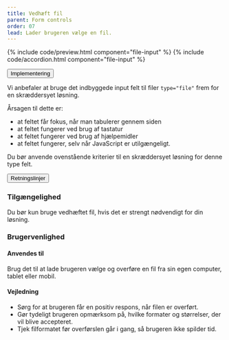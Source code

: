```yaml
---
title: Vedhæft fil
parent: Form controls
order: 07
lead: Lader brugeren vælge en fil.
---
```


{% include code/preview.html component="file-input" %}
{% include code/accordion.html component="file-input" %}
<div class="accordion-bordered">
  <button class="button-unstyled accordion-button"
      aria-expanded="false" aria-controls="file-input-tech">
    Implementering
  </button>
  <div id="file-input-tech" aria-hidden="true" class="accordion-content">
    <section>
        <p>Vi anbefaler at bruge det indbyggede input felt til filer <code>type="file"</code> frem for en skræddersyet løsning.</p>
        <p>Årsagen til dette er:</p>
          <ul class="content-list">
          <li>at feltet får fokus, når man tabulerer gennem siden</li>
          <li>at feltet fungerer ved brug af tastatur</li>
          <li>at feltet fungerer ved brug af hjælpemidler</li>
          <li>at feltet fungerer, selv når JavaScript er utilgængeligt.</li>
        </ul>
        <p>Du bør anvende ovenstående kriterier til en skræddersyet løsning for denne type felt.</p>
    </section>
  </div>
</div>

<div class="accordion-bordered">
  <button class="button-unstyled accordion-button"
      aria-expanded="true" aria-controls="file-input-docs">
    Retningslinjer
  </button>
  <div id="file-input-docs" aria-hidden="false" class="accordion-content">
    <article>
      <section>
          <h3 class="h4">Tilgængelighed</h3>
          <p>Du bør kun bruge vedhæftet fil, hvis det er strengt nødvendigt for din løsning.</p>
      </section>
      <section>
          <h3 class="h4">Brugervenlighed</h3>
          <h4 class="h5">Anvendes til</h4>
          <p>Brug det til at lade brugeren vælge og overføre en fil fra sin egen computer, tablet eller mobil.</p>
          <h4 class="h5">Vejledning</h4>
          <ul>
              <li>Sørg for at brugeren får en positiv respons, når filen er overført.</li>
              <li>Gør tydeligt brugeren opmærksom på, hvilke formater og størrelser, der vil blive accepteret.</li>
              <li>Tjek filformatet før overførslen går i gang, så brugeren ikke spilder tid.</li>
          </ul>
      </section>
  </article>
</div>
